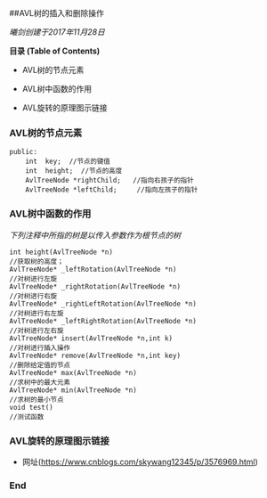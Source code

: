 ##AVL树的插入和删除操作

*曦剑创建于2017年11月28日*

**目录 (Table of Contents)**

* AVL树的节点元素

* AVL树中函数的作用

* AVL旋转的原理图示链接

### AVL树的节点元素

    public:
        int  key;  //节点的键值
        int  height;  //节点的高度
        AvlTreeNode *rightChild;   //指向右孩子的指针
        AvlTreeNode *leftChild;     //指向左孩子的指针
### AVL树中函数的作用

*下列注释中所指的树是以传入参数作为根节点的树*

    int height(AvlTreeNode *n)
    //获取树的高度；
    AvlTreeNode* _leftRotation(AvlTreeNode *n)
    //对树进行左旋
    AvlTreeNode* _rightRotation(AvlTreeNode *n)
    //对树进行右旋
    AvlTreeNode* _rightLeftRotation(AvlTreeNode *n)
    //对树进行右左旋
    AvlTreeNode* _leftRightRotation(AvlTreeNode *n)
    //对树进行左右旋
    AvlTreeNode* insert(AvlTreeNode *n,int k)
    //对树进行插入操作
    AvlTreeNode* remove(AvlTreeNode *n,int key)
    //删除给定值的节点
    AvlTreeNode* max(AvlTreeNode *n)
    //求树中的最大元素
    AvlTreeNode* min(AvlTreeNode *n)
    //求树的最小节点
    void test()
    //测试函数
	

### AVL旋转的原理图示链接

* 网址(https://www.cnblogs.com/skywang12345/p/3576969.html)

### End